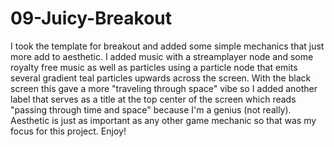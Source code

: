 # 09-Juicy-Breakout
I took the template for breakout and added some simple mechanics that just more add to aesthetic. I added music with a streamplayer node and some royalty free music as well as particles using a particle node that emits several gradient teal particles upwards across the screen. With the black screen this gave a more "traveling through space" vibe so I added another label that serves as a title at the top center of the screen which reads "passing through time and space" because I'm a genius (not really). Aesthetic is just as important as any other game mechanic so that was my focus for this project. Enjoy!
